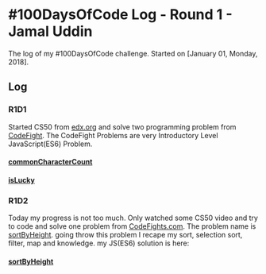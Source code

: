 # #100DaysOfCode Log - Round 1 - Jamal Uddin

The log of my #100DaysOfCode challenge. Started on [January 01, Monday, 2018].

## Log

### R1D1 
Started CS50 from [edx.org](https://www.edx.org/) and solve two programming problem from [CodeFight](https://codefights.com/).
The CodeFight Problems are very Introductory Level JavaScript(ES6) Problem.

#### [commonCharacterCount](https://codefights.com/arcade/intro/level-3/JKKuHJknZNj4YGL32)
#### [isLucky](https://codefights.com/arcade/intro/level-3/3AdBC97QNuhF6RwsQ)

### R1D2
Today my progress is not too much. Only watched some CS50 video and try to code and solve one problem from [CodeFights.com](https://codefights.com/). The problem name is [sortByHeight](https://codefights.com/arcade/intro/level-3/D6qmdBL2NYz49XHwM). going throw this problem I recape my sort, selection sort, filter, map and knowledge. my JS(ES6) solution is here: 
#### [sortByHeight](https://codefights.com/arcade/intro/level-3/D6qmdBL2NYz49XHwM)
